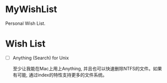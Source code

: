 # MyWishList
Personal Wish List.



# Wish List

- [ ] Anything (Search) for Unix

  至少让我能在Mac上用上Anything, 并且也可以快速删除NTFS的文件。如果有可能, 通过index的特性支持更多的文件系统。
